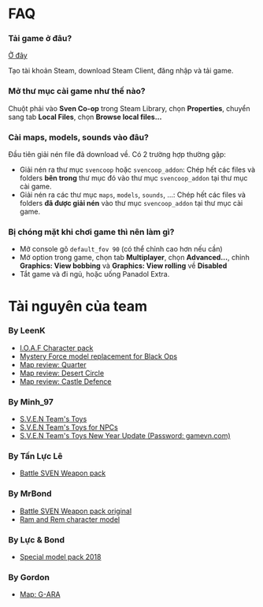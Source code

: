 # FAQ

### Tải game ở đâu?

[Ở đây](http://store.steampowered.com/app/225840/Sven_Coop/)

Tạo tài khoản Steam, download Steam Client, đăng nhập và tải game.

### Mở thư mục cài game như thế nào?

Chuột phải vào **Sven Co-op** trong Steam Library, chọn **Properties**, chuyển sang tab **Local Files**, chọn **Browse local files...**

### Cài maps, models, sounds vào đâu?

Đầu tiên giải nén file đã download về. Có 2 trường hợp thường gặp:

- Giải nén ra thư mục `svencoop` hoặc `svencoop_addon`: Chép hết các files và folders **bên trong** thư mục đó vào thư mục `svencoop_addon` tại thư mục cài game.
- Giải nén ra các thư mục `maps`, `models`, `sounds`, ...: Chép hết các files và folders **đã được giải nén** vào thư mục `svencoop_addon` tại thư mục cài game.

### Bị chóng mặt khi chơi game thì nên làm gì?

- Mở console gõ `default_fov 90` (có thể chỉnh cao hơn nếu cần)
- Mở option trong game, chọn tab **Multiplayer**, chọn **Advanced...**, chỉnh **Graphics: View bobbing** và **Graphics: View rolling** về **Disabled**
- Tắt game và đi ngủ, hoặc uống Panadol Extra.

# Tài nguyên của team

### By LeenK

- [I.O.A.F Character pack](http://www.mediafire.com/file/njs15vn6yppympw/I.O.A.F+Character+Pack+V2.zip)
- [Mystery Force model replacement for Black Ops](http://www.mediafire.com/file/56e8d2i7qprprd0/Mystery+Force+Model.zip)
- [Map review: Quarter](https://gist.github.com/kungfulon/492b07e887c5ef8444440f66af0899de)
- [Map review: Desert Circle](https://gist.github.com/kungfulon/296d706f256be3ae62a6b88204b0eae2)
- [Map review: Castle Defence](https://gist.github.com/kungfulon/391b6366c68e27eb33f5859d70dbf7ff)

### By Minh_97

- [S.V.E.N Team's Toys](http://www.mediafire.com/file/leg86z0aoncm225/S.V.E.N%27s+Toys+Updated+-+Full+Pack.zip)
- [S.V.E.N Team's Toys for NPCs](http://www.mediafire.com/file/xjl45q94c00b5tj/Optional+-+NPCs.zip)
- [S.V.E.N Team's Toys New Year Update (Password: gamevn.com)](http://www.mediafire.com/file/jia173dx8wij2u5/S%27s+Toys_NEW+YEAR+Update.zip)

### By Tấn Lực Lê

- [Battle SVEN Weapon pack](http://www.mediafire.com/file/lpaojbifl5u99cv/BattleSven_final.rar)

### By MrBond

- [Battle SVEN Weapon pack original](http://www.mediafire.com/file/zfuzcwm50bap9i0/BattleSven.rar)
- [Ram and Rem character model](http://www.mediafire.com/download/2lltzj5q6di6bix/Ram+and+Rem.rar)

### By Lực & Bond

- [Special model pack 2018](https://www.facebook.com/groups/511698742226267/permalink/1758182964244499/)

### By Gordon

- [Map: G-ARA](http://scmapdb.com/map:g-ara)

